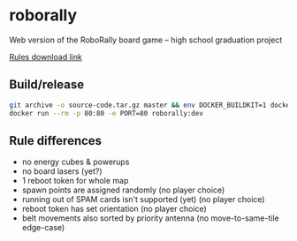 # roborally

Web version of the RoboRally board game – high school graduation project

[Rules download link](https://www.hasbro.com/common/documents/60D52426B94D40B98A9E78EE4DD8BF94/3EA9626BCAE94683B6184BD7EA3F1779.pdf)

## Build/release

```sh
git archive -o source-code.tar.gz master && env DOCKER_BUILDKIT=1 docker build -t roborally:dev .
docker run --rm -p 80:80 -e PORT=80 roborally:dev
```
## Rule differences

- no energy cubes & powerups
- no board lasers (yet?)
- 1 reboot token for whole map
- spawn points are assigned randomly (no player choice)
- running out of SPAM cards isn't supported (yet) (no player choice)
- reboot token has set orientation (no player choice)
- belt movements also sorted by priority antenna (no move-to-same-tile edge-case)
